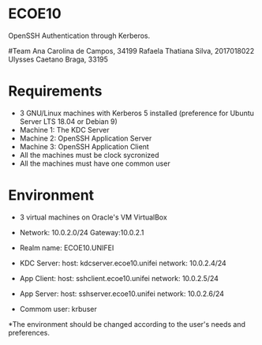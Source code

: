 # ECOE10
OpenSSH Authentication through Kerberos.

#Team
Ana Carolina de Campos, 34199
Rafaela Thatiana Silva, 2017018022
Ulysses Caetano Braga, 33195

# Requirements 
- 3 GNU/Linux machines with Kerberos 5 installed (preference for Ubuntu Server LTS 18.04 or Debian 9)
- Machine 1: The KDC Server
- Machine 2: OpenSSH Application Server
- Machine 3: OpenSSH Application Client
- All the machines must be clock sycronized
- All the machines must have one common user

# Environment
- 3 virtual machines on Oracle's VM VirtualBox

- Network: 10.0.2.0/24 Gateway:10.0.2.1

- Realm name: ECOE10.UNIFEI

- KDC Server:  	host: kdcserver.ecoe10.unifei
		network: 10.0.2.4/24

- App Client:	host: sshclient.ecoe10.unifei
		network: 10.0.2.5/24

- App Server:	host: sshserver.ecoe10.unifei
		network: 10.0.2.6/24 



- Commom user: 	krbuser

*The environment should be changed according to the user's needs and preferences.
